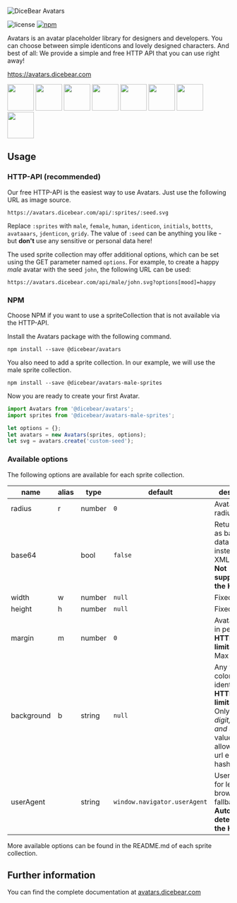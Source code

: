 ![DiceBear Avatars](https://raw.githubusercontent.com/DiceBear/avatars/v4/packages/avatars/banner.svg?sanitize=true)

![license](https://img.shields.io/npm/l/@dicebear/avatars.svg?style=flat-square)
[![npm](https://img.shields.io/npm/v/@dicebear/avatars.svg?style=flat-square)](https://www.npmjs.com/package/@dicebear/avatars)

Avatars is an avatar placeholder library for designers and developers. You can choose between simple identicons and lovely designed characters.
And best of all: We provide a simple and free HTTP API that you can use right away!

https://avatars.dicebear.com

<p>
    <img src="https://avatars.dicebear.com/api/male/John%20Doe.svg" width="60" />
    <img src="https://avatars.dicebear.com/api/female/John%20Doe.svg" width="60" />
    <img src="https://avatars.dicebear.com/api/identicon/John%20Doe.svg" width="60" />
    <img src="https://avatars.dicebear.com/api/initials/John%20Doe.svg" width="60" />
    <img src="https://avatars.dicebear.com/api/bottts/John%20Doe.svg" width="60" />
    <img src="https://avatars.dicebear.com/api/avataaars/John%20Doe.svg" width="60" />
    <img src="https://avatars.dicebear.com/api/jdenticon/John%20Doe.svg" width="60" />
    <img src="https://avatars.dicebear.com/api/gridy/John%20Doe.svg" width="60" />
</p>

## Usage

### HTTP-API (recommended)

Our free HTTP-API is the easiest way to use Avatars. Just use the following URL as image source.

    https://avatars.dicebear.com/api/:sprites/:seed.svg

Replace `:sprites` with `male`, `female`, `human`, `identicon`, `initials`, `bottts`, `avataaars`, `jdenticon`, `gridy`. The value of `:seed` can be anything you
like - but **don't** use any sensitive or personal data here!

The used sprite collection may offer additional options, which can be set using the GET parameter named `options`.
For example, to create a happy _male_ avatar with the seed `john`, the following URL can be used:

    https://avatars.dicebear.com/api/male/john.svg?options[mood]=happy

### NPM

Choose NPM if you want to use a spriteCollection that is not available via the HTTP-API.

Install the Avatars package with the following command.

    npm install --save @dicebear/avatars

You also need to add a sprite collection. In our example, we will use the male sprite collection.

    npm install --save @dicebear/avatars-male-sprites

Now you are ready to create your first Avatar.

```js
import Avatars from '@dicebear/avatars';
import sprites from '@dicebear/avatars-male-sprites';

let options = {};
let avatars = new Avatars(sprites, options);
let svg = avatars.create('custom-seed');
```

### Available options

The following options are available for each sprite collection.

| name       | alias | type   | default                      | description                                                                                                                                       |
| ---------- | ----- | ------ | ---------------------------- | ------------------------------------------------------------------------------------------------------------------------------------------------- |
| radius     | r     | number | `0`                          | Avatar border radius                                                                                                                              |
| base64     |       | bool   | `false`                      | Return avatar as base64 data uri instead of XML <br> **Not supported by the HTTP API**                                                            |
| width      | w     | number | `null`                       | Fixed width                                                                                                                                       |
| height     | h     | number | `null`                       | Fixed height                                                                                                                                      |
| margin     | m     | number | `0`                          | Avatar margin in percent<br> **HTTP-API limitation** Max value `25`                                                                               |
| background | b     | string | `null`                       | Any valid color identifier<br> **HTTP-API limitation** Only hex _(3-digit, 6-digit and 8-digit)_ values are allowed. Use url encoded hash: `%23`. |
| userAgent  |       | string | `window.navigator.userAgent` | User-Agent for legacy browser fallback<br> **Automatically detected by the HTTP API**                                                             |

More available options can be found in the README.md of each sprite collection.

## Further information

You can find the complete documentation at [avatars.dicebear.com](https://avatars.dicebear.com)
